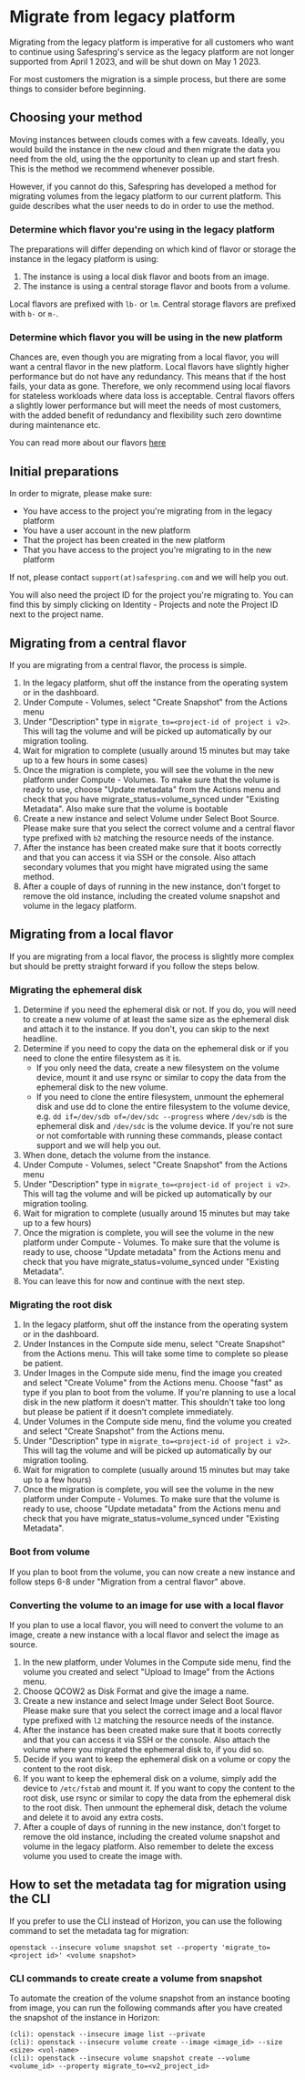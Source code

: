 # Migrate from legacy platform

Migrating from the legacy platform is imperative for all customers who want to
continue using Safespring's service as the legacy platform are not longer
supported from April 1 2023, and will be shut down on May 1 2023.

For most customers the migration is a simple process, but there are some things
to consider before beginning.

## Choosing your method

Moving instances between clouds comes with a few caveats. Ideally, you would
build the instance in the new cloud and then migrate the data you need from the
old, using the the opportunity to clean up and start fresh. This is the method
we recommend whenever possible. 

However, if you cannot do this, Safespring has developed a method for migrating
volumes from the legacy platform to our current platform. This guide describes
what the user needs to do in order to use the method.

### Determine which flavor you're using in the legacy platform

The preparations will differ depending on which kind of flavor or storage the
instance in the legacy platform is using:

1. The instance is using a local disk flavor and boots from an image. 
2. The instance is using a central storage flavor and boots from a volume.

Local flavors are prefixed  with `lb-` or `lm`. Central storage flavors are
prefixed with `b-` or `m-`.

### Determine which flavor you will be using in the new platform

Chances are, even though you are migrating from a local flavor, you will want a
central flavor in the new platform. Local flavors have slightly higher
performance but do not have any redundancy. This means that if the host fails,
your data as gone. Therefore, we only recommend using local flavors for
stateless workloads where data loss is acceptable. Central flavors offers a
slightly lower performance but will meet the needs of most customers, with the
added benefit of redundancy and flexibility such zero downtime during
maintenance etc. 

You can read more about our flavors
[here](https://docs.safespring.com/new/flavors)

## Initial preparations
In order to migrate, please make sure:
- You have access to the project you're migrating from in the legacy platform
- You have a user account in the new platform
- That the project has been created in the new platform
- That you have access to the project you're migrating to in the new platform

If not, please contact `support(at)safespring.com` and we will help you out.

You will also need the project ID for the project you're migrating to. You can
find this by simply clicking on Identity - Projects and note the Project ID next
to the project name. 

## Migrating from a central flavor
If you are migrating from a central flavor, the process is simple.

1. In the legacy platform, shut off the instance from the operating system or in the dashboard. 
2. Under Compute - Volumes, select "Create Snapshot" from the Actions menu
3. Under "Description" type in `migrate_to=<project-id of project i v2>`. This
   will tag the volume and will be picked up automatically by our migration
   tooling.  
4. Wait for migration to complete (usually around 15 minutes but may take up to
   a few hours in some cases)
5. Once the migration is complete, you will see the volume in the new platform
   under Compute - Volumes. To make sure that the volume is ready to use, 
   choose "Update metadata" from the Actions menu and check that you have
   migrate_status=volume_synced under "Existing Metadata". Also make sure that
   the volume is bootable
6. Create a new instance and select Volume under Select Boot Source. Please make
   sure that you select the correct volume and a central flavor type prefixed
   with `b2` matching the resource needs of the instance. 
7. After the instance has been created make sure that it boots correctly and
   that you can access it via SSH or the console. Also attach secondary volumes
   that you might have migrated using the same method.
8. After a couple of days of running in the new instance, don't forget to
   remove the old instance, including the created volume snapshot and volume in
   the legacy platform.

## Migrating from a local flavor
If you are migrating from a local flavor, the process is slightly more complex
but should be pretty straight forward if you follow the steps below.

### Migrating the ephemeral disk
1. Determine if you need the ephemeral disk or not. If you do, you will need to
   create a new volume of at least the same size as the ephemeral disk and attach
   it to the instance. If you don't, you can skip to the next headline.
2. Determine if you need to copy the data on the ephemeral disk or if you
   need to clone the entire filesystem as it is. 
   - If you only need the data, create a new filesystem on the volume device,
     mount it and use rsync or similar to copy the data from the ephemeral disk to
     the new volume.
   - If you need to clone the entire filesystem, unmount the ephemeral disk and
     use dd to clone the entire filesystem to the volume device, e.g. 
     `dd if=/dev/sdb of=/dev/sdc --progress` where `/dev/sdb` is the ephemeral
     disk and `/dev/sdc` is the volume device. 
   If you're not sure or not comfortable with running these commands, please
   contact support and we will help you out.
3. When done, detach the volume from the instance.
4. Under Compute - Volumes, select "Create Snapshot" from the Actions menu
3. Under "Description" type in `migrate_to=<project-id of project i v2>`. This
   will tag the volume and will be picked up automatically by our migration
   tooling.  
4. Wait for migration to complete (usually around 15 minutes but may take up to
   a few hours)
5. Once the migration is complete, you will see the volume in the new platform
   under Compute - Volumes. To make sure that the volume is ready to use, 
   choose "Update metadata" from the Actions menu and check that you have
   migrate_status=volume_synced under "Existing Metadata". 
6. You can leave this for now and continue with the next step.

### Migrating the root disk
1. In the legacy platform, shut off the instance from the operating system or in
   the dashboard. 
2. Under Instances in the Compute side menu, select "Create Snapshot" from the Actions menu. This will
   take some time to complete so please be patient.
3. Under Images in the Compute side menu, find the image you created and select
   "Create Volume" from the Actions menu. Choose "fast" as type if you plan to
   boot from the volume. If you're planning to use a local disk in the new
   platform it doesn't matter. This shouldn't take too long but please be
   patient if it doesn't complete immediately.
4. Under Volumes in the Compute side menu, find the volume you created and
   select "Create Snapshot" from the Actions menu.
5. Under "Description" type in `migrate_to=<project-id of project i v2>`. This
   will tag the volume and will be picked up automatically by our migration
   tooling.  
6. Wait for migration to complete (usually around 15 minutes but may take up to
   a few hours)
7. Once the migration is complete, you will see the volume in the new platform
   under Compute - Volumes. To make sure that the volume is ready to use, 
   choose "Update metadata" from the Actions menu and check that you have
   migrate_status=volume_synced under "Existing Metadata". 

### Boot from volume
If you plan to boot from the volume, you can now create a new instance and
follow steps 6-8 under "Migration from a central flavor" above.

### Converting the volume to an image for use with a local flavor
If you plan to use a local flavor, you will need to convert the volume to an
image, create a new instance with a local flavor and select the image as source. 

1. In the new platform, under Volumes in the Compute side menu, find the volume
   you created and select "Upload to Image" from the Actions menu.
2. Choose QCOW2 as Disk Format and give the image a name.
3. Create a new instance and select Image under Select Boot Source. Please make
   sure that you select the correct image and a local flavor type prefixed with
   `l2` matching the resource needs of the instance.
4. After the instance has been created make sure that it boots correctly and
   that you can access it via SSH or the console. Also attach the volume where
   you migrated the ephemeral disk to, if you did so.
5. Decide if you want to keep the ephemeral disk on a volume or copy the content to
   the root disk. 
6. If you want to keep the ephemeral disk on a volume, simply add the device to
   `/etc/fstab` and mount it. If you want to copy the content to the root disk,
   use rsync or similar to copy the data from the ephemeral disk to the root
   disk. Then unmount the ephemeral disk, detach the volume and delete it to
   avoid any extra costs.
7. After a couple of days of running in the new instance, don't forget to
   remove the old instance, including the created volume snapshot and volume in
   the legacy platform. Also remember to delete the excess volume you used to
   create the image with.

## How to set the metadata tag for migration using the CLI

If you prefer to use the CLI instead of Horizon, you can use the following
command to set the metadata tag for migration:

```
openstack --insecure volume snapshot set --property 'migrate_to=<project id>' <volume snapshot>
```

### CLI commands to create create a volume from snapshot

To automate the creation of the volume snapshot from an instance booting from image, you can run the following commands after you have created the snapshot of the instance in Horizon:
```code
(cli): openstack --insecure image list --private
(cli): openstack --insecure volume create --image <image_id> --size <size> <vol-name>
(cli): openstack --insecure volume snapshot create --volume <volume_id> --property migrate_to=<v2_project_id>
```
